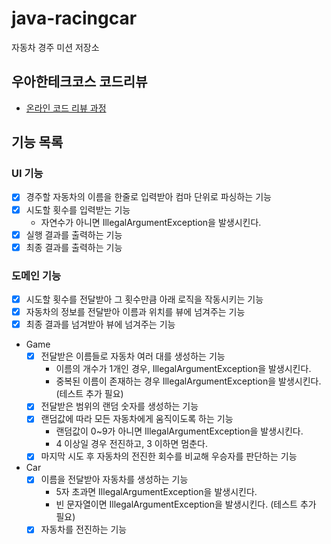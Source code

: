 # java-racingcar

자동차 경주 미션 저장소

## 우아한테크코스 코드리뷰

- [온라인 코드 리뷰 과정](https://github.com/woowacourse/woowacourse-docs/blob/master/maincourse/README.md)

## 기능 목록
### UI 기능
- [x] 경주할 자동차의 이름을 한줄로 입력받아 컴마 단위로 파싱하는 기능
- [x] 시도할 횟수를 입력받는 기능
    - 자연수가 아니면 IllegalArgumentException을 발생시킨다.
- [x] 실행 결과를 출력하는 기능
- [x] 최종 결과를 출력하는 기능

### 도메인 기능
- [x] 시도할 횟수를 전달받아 그 횟수만큼 아래 로직을 작동시키는 기능
- [x] 자동차의 정보를 전달받아 이름과 위치를 뷰에 넘겨주는 기능
- [x] 최종 결과를 넘겨받아 뷰에 넘겨주는 기능
- Game
    - [x] 전달받은 이름들로 자동차 여러 대를 생성하는 기능
      - 이름의 개수가 1개인 경우, IllegalArgumentException을 발생시킨다.
      - 중복된 이름이 존재하는 경우 IllegalArgumentException을 발생시킨다. (테스트 추가 필요)
    - [x] 전달받은 범위의 랜덤 숫자를 생성하는 기능
    - [x] 랜덤값에 따라 모든 자동차에게 움직이도록 하는 기능
        - 랜덤값이 0~9가 아니면 IllegalArgumentException을 발생시킨다.
        - 4 이상일 경우 전진하고, 3 이하면 멈춘다.
    - [x] 마지막 시도 후 자동차의 전진한 회수를 비교해 우승자를 판단하는 기능
- Car
    - [x] 이름을 전달받아 자동차를 생성하는 기능
        - 5자 초과면 IllegalArgumentException을 발생시킨다.
        - 빈 문자열이면 IllegalArgumentException을 발생시킨다. (테스트 추가 필요)
    - [x] 자동차를 전진하는 기능